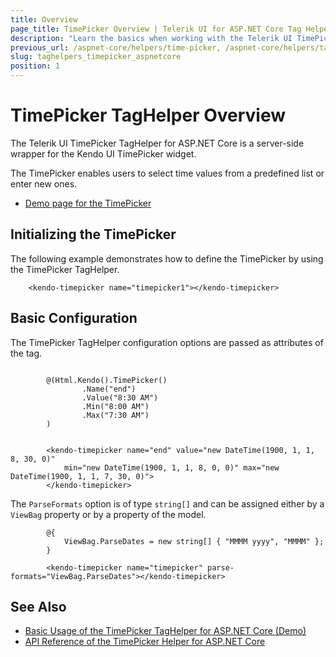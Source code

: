 ```yaml
---
title: Overview
page_title: TimePicker Overview | Telerik UI for ASP.NET Core Tag Helpers
description: "Learn the basics when working with the Telerik UI TimePicker TagHelper for ASP.NET Core (MVC 6 or ASP.NET Core MVC)."
previous_url: /aspnet-core/helpers/time-picker, /aspnet-core/helpers/tag-helpers/time-picker
slug: taghelpers_timepicker_aspnetcore
position: 1
---
```


# TimePicker TagHelper Overview

The Telerik UI TimePicker TagHelper for ASP.NET Core is a server-side wrapper for the Kendo UI TimePicker widget.

The TimePicker enables users to select time values from a predefined list or enter new ones.

* [Demo page for the TimePicker](https://demos.telerik.com/aspnet-core/timepicker/tag-helper)

## Initializing the TimePicker

The following example demonstrates how to define the TimePicker by using the TimePicker TagHelper.

        <kendo-timepicker name="timepicker1"></kendo-timepicker>

## Basic Configuration

The TimePicker TagHelper configuration options are passed as attributes of the tag.

```cshtml

        @(Html.Kendo().TimePicker()
                .Name("end")
                .Value("8:30 AM")
                .Min("8:00 AM")
                .Max("7:30 AM")
        )
```
```tagHelper

        <kendo-timepicker name="end" value="new DateTime(1900, 1, 1, 8, 30, 0)"
            min="new DateTime(1900, 1, 1, 8, 0, 0)" max="new DateTime(1900, 1, 1, 7, 30, 0)">
        </kendo-timepicker>
```

The `ParseFormats` option is of type `string[]` and can be assigned either by a `ViewBag` property or by a property of the model.

            @{
                ViewBag.ParseDates = new string[] { "MMMM yyyy", "MMMM" };
            }

            <kendo-timepicker name="timepicker" parse-formats="ViewBag.ParseDates"></kendo-timepicker>

## See Also

* [Basic Usage of the TimePicker TagHelper for ASP.NET Core (Demo)](https://demos.telerik.com/aspnet-core/timepicker/tag-helper)
* [API Reference of the TimePicker Helper for ASP.NET Core](/api/timepicker)
